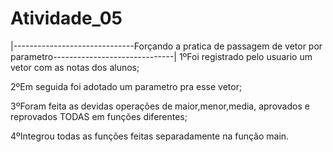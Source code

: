 # Atividade_05

|------------------------------Forçando a pratica de passagem de vetor por parametro------------------------------|
1ºFoi registrado pelo usuario um vetor com as notas dos alunos;

2ºEm seguida foi adotado um parametro pra esse vetor;

3ºForam feita as devidas operações de maior,menor,media, aprovados e reprovados TODAS em funções diferentes;

4ºIntegrou todas as funções feitas separadamente na função main.
